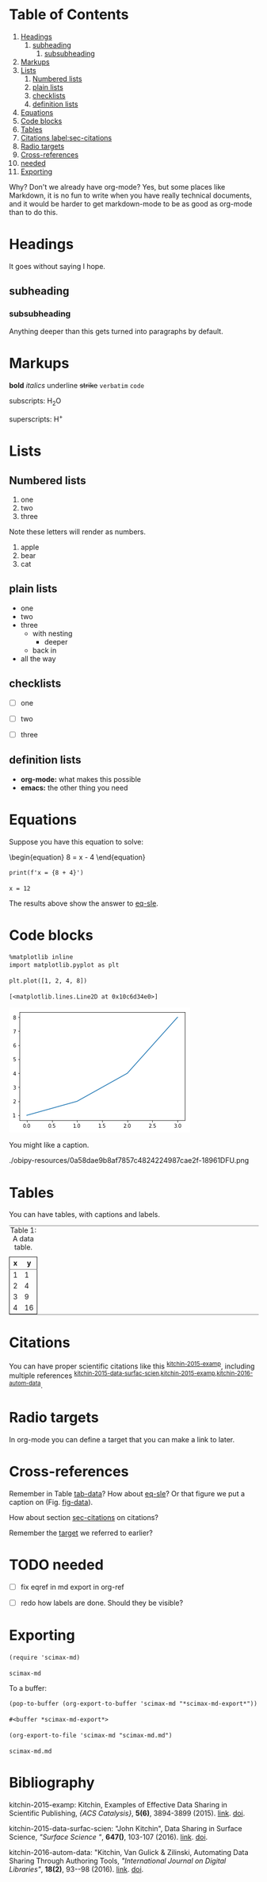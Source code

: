 
# Table of Contents

1.  [Headings](#org0520e68)
    1.  [subheading](#orgf0a045c)
        1.  [subsubheading](#org9143a2a)
2.  [Markups](#org2d3e1d8)
3.  [Lists](#org18b0d3b)
    1.  [Numbered lists](#orgd6fdc55)
    2.  [plain lists](#orgecd6087)
    3.  [checklists](#orgfc3d5f6)
    4.  [definition lists](#org5917637)
4.  [Equations](#orge474a75)
5.  [Code blocks](#org7031988)
6.  [Tables](#org7c0f358)
7.  [Citations  label:sec-citations](#org289b18c)
8.  [Radio targets](#org67d1cb1)
9.  [Cross-references](#orge2623dc)
10. [needed](#orgb75370c)
11. [Exporting](#org4585e16)

Why? Don't we already have org-mode? Yes, but some places like Markdown, it is no fun to write when you have really technical documents, and it would be harder to get markdown-mode to be as good as org-mode than to do this.


<a id="org0520e68"></a>

# Headings

It goes without saying I hope.


<a id="orgf0a045c"></a>

## subheading


<a id="org9143a2a"></a>

### subsubheading

Anything deeper than this gets turned into paragraphs by default.


<a id="org2d3e1d8"></a>

# Markups

**bold** *italics* <span class="underline">underline</span> <del>strike</del> `verbatim` `code`

subscripts: H<sub>2</sub>O

superscripts: H<sup>+</sup>


<a id="org18b0d3b"></a>

# Lists


<a id="orgd6fdc55"></a>

## Numbered lists

1.  one
2.  two
3.  three

Note these letters will render as numbers.

1.  apple
2.  bear
3.  cat


<a id="orgecd6087"></a>

## plain lists

-   one
-   two
-   three
    -   with nesting
        -   deeper
    -   back in
-   all the way


<a id="orgfc3d5f6"></a>

## checklists

-   [ ] one
-   [ ] two
-   [ ] three


<a id="org5917637"></a>

## definition lists

-   **org-mode:** what makes this possible
-   **emacs:** the other thing you need


<a id="orge474a75"></a>

# Equations

Suppose you have this equation to solve:

<a name="eq-sle"></a>

\begin{equation}
8 = x - 4
\end{equation}

    print(f'x = {8 + 4}')

    x = 12

The results above show the answer to [eq-sle](#eq-sle).


<a id="org7031988"></a>

# Code blocks

    %matplotlib inline
    import matplotlib.pyplot as plt

    plt.plot([1, 2, 4, 8])

    [<matplotlib.lines.Line2D at 0x10c6d34e0>]

![img](obipy-resources/0a58dae9b8af7857c4824224987cae2f-18961DFU.png)

You might like a caption.

./obipy-resources/0a58dae9b8af7857c4824224987cae2f-18961DFU.png


<a id="org7c0f358"></a>

# Tables

You can have tables, with captions and labels.

<table border="2" cellspacing="0" cellpadding="6" rules="groups" frame="hsides">
<caption class="t-above"><span class="table-number">Table 1:</span> A data table. <a name="tab-data"></a></caption>

<colgroup>
<col  class="org-right" />

<col  class="org-right" />
</colgroup>
<thead>
<tr>
<th scope="col" class="org-right">x</th>
<th scope="col" class="org-right">y</th>
</tr>
</thead>

<tbody>
<tr>
<td class="org-right">1</td>
<td class="org-right">1</td>
</tr>


<tr>
<td class="org-right">2</td>
<td class="org-right">4</td>
</tr>


<tr>
<td class="org-right">3</td>
<td class="org-right">9</td>
</tr>


<tr>
<td class="org-right">4</td>
<td class="org-right">16</td>
</tr>
</tbody>
</table>


<a id="org289b18c"></a>

# Citations  <a name="sec-citations"></a>

You can have proper scientific citations like this <sup>[kitchin-2015-examp](#kitchin-2015-examp)</sup>, including multiple references <sup>[kitchin-2015-data-surfac-scien](#kitchin-2015-data-surfac-scien)</sup><sup>,</sup><sup>[kitchin-2015-examp](#kitchin-2015-examp)</sup><sup>,</sup><sup>[kitchin-2016-autom-data](#kitchin-2016-autom-data)</sup>.


<a id="org67d1cb1"></a>

# Radio targets

In org-mode you can define a <a name="target"></a>target that you can make a link to later.


<a id="orge2623dc"></a>

# Cross-references

Remember in Table [tab-data](#tab-data)?  How about [eq-sle](#eq-sle)? Or that figure we put a caption on (Fig.  [fig-data](#fig-data)).

How about section [sec-citations](#sec-citations) on citations?

Remember the [target](#target) we referred to earlier?


<a id="orgb75370c"></a>

# TODO needed

-   [ ] fix eqref in md export in org-ref
-   [ ] redo how labels are done. Should they be visible?


<a id="org4585e16"></a>

# Exporting

    (require 'scimax-md)

    scimax-md

To a buffer:

    (pop-to-buffer (org-export-to-buffer 'scimax-md "*scimax-md-export*"))

    #<buffer *scimax-md-export*>

    (org-export-to-file 'scimax-md "scimax-md.md")

    scimax-md.md

# Bibliography
<a id="kitchin-2015-examp">kitchin-2015-examp</a>: Kitchin, Examples of Effective Data Sharing in Scientific Publishing, <i>{ACS Catalysis}</i>, <b>5(6)</b>, 3894-3899 (2015). <a href=" http://dx.doi.org/10.1021/acscatal.5b00538 ">link</a>. <a href="http://dx.doi.org/10.1021/acscatal.5b00538">doi</a>.

<a id="kitchin-2015-data-surfac-scien">kitchin-2015-data-surfac-scien</a>: "John Kitchin", Data Sharing in Surface Science, <i>"Surface Science "</i>, <b>647()</b>, 103-107 (2016). <a href="http://www.sciencedirect.com/science/article/pii/S0039602815001326">link</a>. <a href="http://dx.doi.org/10.1016/j.susc.2015.05.007">doi</a>.

<a id="kitchin-2016-autom-data">kitchin-2016-autom-data</a>: "Kitchin, Van Gulick \& Zilinski, Automating Data Sharing Through Authoring Tools, <i>"International Journal on Digital Libraries"</i>, <b>18(2)</b>, 93--98 (2016). <a href="http://dx.doi.org/10.1007/s00799-016-0173-7">link</a>. <a href="http://dx.doi.org/10.1007/s00799-016-0173-7">doi</a>.
